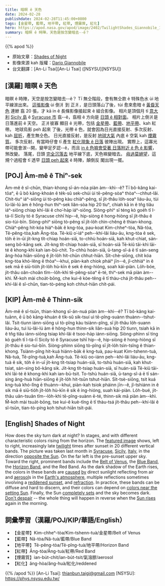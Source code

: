 ```yaml
---
title: 暗暝 ê 天色
date: 2024-02-28
publishdate: 2024-02-28T11:45:00+0800
tags: [金星帶, 藍帶, 地平帶, 紅帶, 煙霧質, 紅化]
hero: https://apod.nasa.gov/apod/image/2402/TwilightShades_Giannobile_1080.jpg
summary: 暗暝 ê 時陣，天色是按怎變暗去--ê？
---
```


{{% apod %}}

- 原始文章：[Shades of Night](https://apod.nasa.gov/apod/ap240228.html)
- 影像來源 kah 版權：[Dario Giannobile](https://www.instagram.com/astro_dariogiannobile/)
- 台文翻譯：[An-Li Tsai][An-Li Tsai] ([NSYSU][NSYSU])

## [漢羅] 暗暝 ê 天色
暗暝 ê 時陣，天空是按怎變暗去--ê？
Tī 無仝階段，會有無仝款 ê 特殊色水 ùi 地平線湠出來。
[這張影像][featured image] ùi 倒爿 到 正爿，是日頭落山了後，tùi 愈來愈暗 ê [黃昏天色][twilight] 連紲 翕 20 張，才 kā in ê 長條影像接起來 ê 組合影像。
相片是頂個月 tī [意大利][Italy] [Sicily 島][Sicily] ê [Syracuse 市][Syracuse] 翕--ê，翕相 ê 方向是 [日頭 ê 相對面][opposite the Sun]。
相片上倒爿是日落進前 ê 天空。
正爿彼寡 顯目 ê 光帶，包括 [金星帶][Belt of Venus]、[藍帶][Blue Band]、[地平帶][Horizon Band]、kah 紅帶。
地球烏影 peh 起來 了後，光帶 ê 色，就會因為日光直接反射、多次反射、kah [屈折][refraction]，產生無仝色。
日光直接反射，是反射 [地球大氣][Earth's atmosphere] 內底 ê 空氣 kah [煙霧質][aerosol]。
多次反射，有當時仔會 tī 產生 [紅化現象 ê 日落][reddened sunset] 彼陣出現。
實際上，這寡光帶可能會湠--開，變甲足歹認--ê，而且 [in ê 色嘛會受著 日落附近 ê 色 ê 影響][colors near the setting Sun]，煞改變。
落尾，日頭 [完全沉落去][completely sets] 地平線下底，天色嘛變暗去。
[毋過莫絕望][Don't despair]，這規个過程會 tī 透早 [日頭 peh 起來][Sun rises] ê 時陣，顛倒反 閣出現一擺。

## [POJ] Àm-mê ê Thiⁿ-sek
Àm-mê ê sî-chūn, thian-khong sī-án-nóa piàn àm--khì--ê?
Tī bô-kâng kai-tōaⁿ, ē ū bô kāng-khoán ê te̍k-sû sek-chúi ùi tē-pêng-sòaⁿ thòaⁿ--chhut-lâi.
Chit-tiuⁿ iáⁿ-siōng ùi tò-pêng kàu chiàⁿ-pêng, sī ji̍t-thâu lo̍h-soaⁿ liáu-āu, tùi lú-lâi-lú àm ê hông-hun thiⁿ-sek liân-sòa hip 20 tiuⁿ, chiah kā in ê tn̂g tiâu iáⁿ-siōng chiap khí-lâi ê cho͘-ha̍p iáⁿ-siōng.
Siòng-phìⁿ sī téng kò goe̍h tī I-tá-lī Sicily tó ê Syracuse chhī hip--ê, hip-siòng ê hong-hiòng sī ji̍t-thâu ê sio-tùi-bīn.
Siòng-phìⁿ siōng tò-pêng sī ji̍t-lo̍h chìn-chêng ê thian-khong.
Chiàⁿ-pêng hit-kóa hiáⁿ-ba̍k ê kng-tòa, pau-koat Kim-chheⁿ-tòa, Nâ-tòa, Tē-pêng-tòa,kah Âng-tòa.
Tē-kiû o͘-iáⁿ peh--khí-lâi liáu-āu, kng-tòa ê sek, to̍h ē in-ūi ji̍t-kng ti̍t-chiap hoán-siā, to-chhù hoán-siā, kah khut-chiat, sán-seng bô-kâng sek.
Ji̍t-kng ti̍t-chiap hoán-siā, sī hoán-siā Tē-kiû tāi-khì lāi-té ê khong-khì kah ian-bū-chit.
To-chhù hoán-siā, ū-tang-sî-á ē tī sán-seng âng-hòa hiān-siōng ê ji̍t-lo̍h hit-chūn chhut-hiān.
Si̍t-chè-siōng, chit kóa kng-tòa khó-lêng ē thòaⁿ--khui, piàn-kah chiok pháiⁿ jīn--ê, jî-chhiáⁿ in ê sek mā ē siū-tio̍h ji̍t-lo̍h hù-kīn ê sek ê éng-hióng, soah kái-piàn.
Lo̍h-bóe, ji̍t-thâu oân-choân tîm--lo̍h-khì tē-pêng-sòaⁿ ē-té, thiⁿ-sek mā piàn àm--khì.
M̄-koh mài choa̍t-bōng, che kui-ê kòe-têng ē tī thàu-chá ji̍t-thâu peh--khí-lâi ê sî-chūn, tian-tò-péng koh chhut-hiān chi̍t-pái.

## [KIP] Àm-mê ê Thinn-sik
Àm-mê ê sî-tsūn, thian-khong sī-án-nuá piàn àm--khì--ê?
Tī bô-kâng kai-tuānn, ē ū bô kāng-khuán ê ti̍k-sû sik-tsuí uì tē-pîng-suànn thuànn--tshut-lâi.
Tsit-tiunn iánn-siōng uì tò-pîng kàu tsiànn-pîng, sī ji̍t-thâu lo̍h-suann liáu-āu, tuì lú-lâi-lú àm ê hông-hun thinn-sik liân-suà hip 20 tiunn, tsiah kā in ê tn̂g tiâu iánn-siōng tsiap khí-lâi ê tsoo-ha̍p iánn-siōng.
Siòng-phìnn sī tíng kò gue̍h tī I-tá-lī Sicily tó ê Syracuse tshī hip--ê, hip-siòng ê hong-hiòng sī ji̍t-thâu ê sio-tuì-bīn.
Siòng-phìnn siōng tò-pîng sī ji̍t-lo̍h tsìn-tsîng ê thian-khong.
Tsiànn-pîng hit-kuá hiánn-ba̍k ê kng-tuà, pau-kuat Kim-tshenn-tuà, Nâ-tuà, Tē-pîng-tuà,kah Âng-tuà.
Tē-kiû oo-iánn peh--khí-lâi liáu-āu, kng-tuà ê sik, to̍h ē in-uī ji̍t-kng ti̍t-tsiap huán-siā, to-tshù huán-siā, kah khut-tsiat, sán-sing bô-kâng sik.
Ji̍t-kng ti̍t-tsiap huán-siā, sī huán-siā Tē-kiû tāi-khì lāi-té ê khong-khì kah ian-bū-tsit.
To-tshù huán-siā, ū-tang-sî-á ē tī sán-sing âng-huà hiān-siōng ê ji̍t-lo̍h hit-tsūn tshut-hiān.
Si̍t-tsè-siōng, tsit kuá kng-tuà khó-lîng ē thuànn--khui, piàn-kah tsiok pháinn jīn--ê, jî-tshiánn in ê sik mā ē siū-tio̍h ji̍t-lo̍h hù-kīn ê sik ê íng-hióng, suah kái-piàn.
Lo̍h-bué, ji̍t-thâu uân-tsuân tîm--lo̍h-khì tē-pîng-suànn ē-té, thinn-sik mā piàn àm--khì.
M̄-koh mài tsua̍t-bōng, tse kui-ê kuè-tîng ē tī thàu-tsá ji̍t-thâu peh--khí-lâi ê sî-tsūn, tian-tò-píng koh tshut-hiān tsi̍t-pái.

## [English] Shades of Night
How does the sky turn dark at night?
In stages, and with different characteristic colors rising from the horizon.
The [featured image][featured image] shows, left to right, increasingly late [twilight][twilight] times after sunset in 20 different vertical bands.
The picture was taken last month in [Syracuse][Syracuse], [Sicily][Sicily], [Italy][Italy], in the direction [opposite the Sun][opposite the Sun].
On the far left is the pre-sunset upper sky.
Toward the right, prominent bands include the [Belt of Venus][Belt of Venus], the [Blue Band][Blue Band], the [Horizon Band][Horizon Band], and the Red Band.
As the dark shadow of the Earth rises, the colors in these bands are [caused][caused] [by][by] direct sunlight reflecting from air and [aerosol][aerosol]s in the [Earth's atmosphere][Earth's atmosphere], multiple reflections sometimes involving a [reddened sunset][reddened sunset], and [refraction][refraction].
In practice, these bands can be diffuse and hard to discern, and their colors can depend on [colors near the setting Sun][colors near the setting Sun].
Finally, the Sun [completely sets][completely sets] and the sky becomes dark.
[Don't despair][Don't despair] -- the whole thing will happen in reverse when the [Sun rises][Sun rises] again in the morning.

## 詞彙學習（漢羅/POJ/KIP/華語/English）
- 【金星帶】Kim-chheⁿ-tòa/Kim-tshenn-tuà/金星帶/Belt of Venus
- 【藍帶】Nâ-tòa/Nâ-tuà/藍帶/Blue Band
- 【地平帶】Tē-pêng-tòa/Tē-pîng-tuà/地平帶/Horizon Band
- 【紅帶】Âng-tòa/Âng-tuà/紅帶/Red Band
- 【煙霧質】ian-bu̍t-chit/ian-bu̍t-tsit/氣溶膠/aerosol
- 【紅化】âng-hòa/âng-huà/紅化/reddened

{{% /apod %}}
[An-Li Tsai]: thianbun.taigi@gmail.com
[NSYSU]: https://phys.nsysu.edu.tw/

[copyright]: https://apod.nasa.gov/apod/fap/lib/about_apod.html#srapply
[License]: https://creativecommons.org/licenses/by/3.0/

[featured image]:https://www.facebook.com/photo/?fbid=10231968620107561
[twilight]:https://apod.nasa.gov/apod/ap240228.htmlap230506.html
[Syracuse]:https://youtu.be/zopIdrtkbVE
[Sicily]:https://youtu.be/NnKs9NDzvVs
[Italy]:https://en.wikipedia.org/wiki/Italy
[opposite the Sun]:https://apod.nasa.gov/apod/ap240228.htmlap190624.html
[Belt of Venus]:https://apod.nasa.gov/apod/ap240228.htmlap230626.html
[Blue Band]:https://twanight.org/gallery/the-elusive-bands-of-anti-twilight/
[Horizon Band]:https://epod.usra.edu/blog/2023/01/anti-tiwilight-colors-and-belt-of-venus.html
[caused]:https://www.eso.org/sci/publications/messenger/archive/no.178-dec19/messenger-no178-51-56.pdf
[by]:https://opg.optica.org/ao/fulltext.cfm?uri=ao-56-19-G156&id=367436
[aerosol]:https://en.wikipedia.org/wiki/Aerosol
[Earth's atmosphere]:https://climate.nasa.gov/news/2919/earths-atmosphere-a-multi-layered-cake/
[reddened sunset]:https://apod.nasa.gov/apod/ap240228.htmlap170120.html
[refraction]:https://en.wikipedia.org/wiki/Refraction
[colors near the setting Sun]:https://apod.nasa.gov/apod/ap240228.htmlap061221.html
[completely sets]:https://www.weather.gov/lmk/twilight-types
[Don't despair]:https://qph.cf2.quoracdn.net/main-qimg-ad89b5e5f33336dc569bfe095c1342df-lq
[Sun rises]:https://apod.nasa.gov/apod/ap240228.htmlap231019.html
